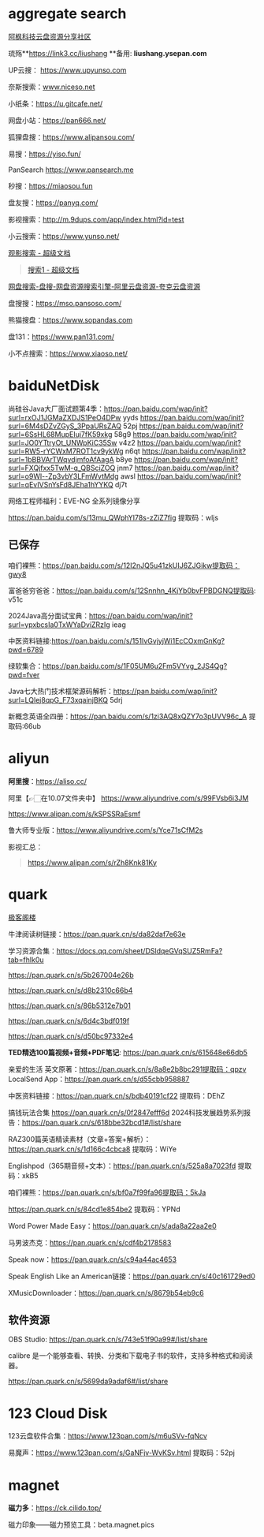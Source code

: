 # aggregate search

[阿枫科技云盘资源分享社区](https://yunpan1.cc/)

琉殇**https://link3.cc/liushang  **备用: **liushang.ysepan.com**

UP云搜：  https://www.upyunso.com

奈斯搜索：www.niceso.net

小纸条：https://u.gitcafe.net/

网盘小站：https://pan666.net/

狐狸盘搜：https://www.alipansou.com/

易搜：https://yiso.fun/

PanSearch https://www.pansearch.me

秒搜：https://miaosou.fun

盘友搜：https://panyq.com/

影视搜索：http://m.9dups.com/app/index.html?id=test

小云搜索：https://www.yunso.net/

[观影搜索 - 超级文档](https://sdocapp.com/s/gyupqvyxzLRLPSQMZ)

> [搜索1 - 超级文档](https://sdocapp.com/s/chN7GQxPDpLX7rfH8)

[网盘搜索-盘搜-网盘资源搜索引擎-阿里云盘资源-夸克云盘资源](https://panso.pro/)

盘搜搜：https://mso.pansoso.com/

熊猫搜盘：https://www.sopandas.com

盘131：https://www.pan131.com/

小不点搜索：https://www.xiaoso.net/

# baiduNetDisk

尚硅谷Java大厂面试题第4季：https://pan.baidu.com/wap/init?surl=rxOJ1JGMaZXDJS1PeO4DPw
yyds
https://pan.baidu.com/wap/init?surl=6M4sDZvZGyS_3PpaURsZAQ
52pj
https://pan.baidu.com/wap/init?surl=6SsHL68MupEIuj7fK59xkg
58g9
https://pan.baidu.com/wap/init?surl=JO0YTtryOt_UNWpKiC35Sw
v4z2
https://pan.baidu.com/wap/init?surl=RW5-rYCWxM7ROT1cv9ykWg
n6qt
https://pan.baidu.com/wap/init?surl=1bBBVArTWqvdjmfoAfAagA
b8ye
https://pan.baidu.com/wap/init?surl=FXQjfxx5TwM-q_QBSciZOQ
jnm7
https://pan.baidu.com/wap/init?surl=o9Wl--Zp3vbY3LFmWvtMdg
awsl
https://pan.baidu.com/wap/init?surl=qEvIVSnYsFd8JEha1hYYKQ
dj7t



网络工程师福利：EVE-NG 全系列镜像分享

https://pan.baidu.com/s/13mu_QWphYI78s-zZiZ7fig 提取码：wljs



## 已保存

咱们裸熊：https://pan.baidu.com/s/12I2nJQ5u41zkUIJ6ZJGikw提取码：gwy8

富爸爸穷爸爸：https://pan.baidu.com/s/12Snnhn_4KjYb0bvFPBDGNQ提取码: v51c

2024Java高分面试宝典：https://pan.baidu.com/wap/init?surl=ypxbcsIa0TxWYaDviZRzIg  ieag

中医资料链接:https://pan.baidu.com/s/151IvGvjyjWi1EcCOxmGnKg?pwd=6789

绿软集合：https://pan.baidu.com/s/1F05UM6u2Fm5VYvg_2JS4Qg?pwd=fver

Java七大热门技术框架源码解析：https://pan.baidu.com/wap/init?surl=LQlej8qpG_F73xqainjBKQ
5drj

新概念英语全四册：https://pan.baidu.com/s/1zi3AQ8xQZY7o3pUVV96c_A   提取码:66ub

# aliyun

**阿里搜**：https://aliso.cc/

阿里【👉🏻在10.07文件夹中】
https://www.aliyundrive.com/s/99FVsb6i3JM

https://www.alipan.com/s/kSPSSRaEsmf

鲁大师专业版：https://www.aliyundrive.com/s/Yce71sCfM2s

影视汇总：

> https://www.alipan.com/s/rZh8Knk81Ky

# quark

[极客阁楼](https://www.kdocs.cn/l/cpt0zz6clxs3)

牛津阅读树链接：https://pan.quark.cn/s/da82daf7e63e

学习资源合集：https://docs.qq.com/sheet/DSldqeGVqSUZ5RmFa?tab=fhlk0u

https://pan.quark.cn/s/5b267004e26b

https://pan.quark.cn/s/d8b2310c66b4

https://pan.quark.cn/s/86b5312e7b01

https://pan.quark.cn/s/6d4c3bdf019f

https://pan.quark.cn/s/d50bc97332e4

**TED精选100篇视频+音频+PDF笔记**: https://pan.quark.cn/s/615648e66db5

亲爱的生活 英文原著：https://pan.quark.cn/s/8a8e2b8bc291提取码：qpzv
LocalSend App：https://pan.quark.cn/s/d55cbb958887

中医资料链接：https://pan.quark.cn/s/bdb40191cf22  提取码：DEhZ

搞钱玩法合集 https://pan.quark.cn/s/0f2847efff6d
2024科技发展趋势系列报告：https://pan.quark.cn/s/618bbe32bcd1#/list/share

RAZ300篇英语精读素材（文章+答案+解析）：https://pan.quark.cn/s/1d166c4cbca8
提取码：WiYe

Englishpod（365期音频+文本）：https://pan.quark.cn/s/525a8a7023fd
提取码：xkB5

咱们裸熊：https://pan.quark.cn/s/bf0a7f99fa96提取码：5kJa

https://pan.quark.cn/s/84cd1e854be2  提取码：YPNd

Word Power Made Easy：https://pan.quark.cn/s/ada8a22aa2e0

马男波杰克：https://pan.quark.cn/s/cdf4b2178583

Speak now：https://pan.quark.cn/s/c94a44ac4653

Speak English Like an American链接：https://pan.quark.cn/s/40c161729ed0

XMusicDownloader：https://pan.quark.cn/s/8679b54eb9c6

## 软件资源

OBS Studio: https://pan.quark.cn/s/743e51f90a99#/list/share

calibre 是一个能够查看、转换、分类和下载电子书的软件，支持多种格式和阅读器。

https://pan.quark.cn/s/5699da9adaf6#/list/share



# 123 Cloud Disk

123云盘软件合集：https://www.123pan.com/s/m6uSVv-fqNcv

易魔声：https://www.123pan.com/s/GaNFjv-WvKSv.html  提取码：52pj

# magnet

**磁力多**：https://ck.cilido.top/

磁力印象——磁力预览工具：beta.magnet.pics